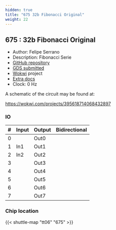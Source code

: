 ```yaml
---
hidden: true
title: "675 32b Fibonacci Original"
weight: 22
---
```


## 675 : 32b Fibonacci Original

* Author: Felipe Serrano
* Description: Fibonacci Serie
* [GitHub repository](https://github.com/JuanSebastianMoya7/tt06-32b_fibonacci_original)
* [GDS submitted](https://github.com/JuanSebastianMoya7/tt06-32b_fibonacci_original/actions/runs/8757873757)
* [Wokwi](https://wokwi.com/projects/395618714068432897) project
* [Extra docs](None)
* Clock: 0 Hz

A schematic of the circuit may be found at:

https://wokwi.com/projects/395618714068432897


### IO

| # | Input          | Output         | Bidirectional   |
| - | -------------- | -------------- | --------------- |
| 0 |  | Out0 |  |
| 1 | In1 | Out1 |  |
| 2 | In2 | Out2 |  |
| 3 |  | Out3 |  |
| 4 |  | Out4 |  |
| 5 |  | Out5 |  |
| 6 |  | Out6 |  |
| 7 |  | Out7 |  |

### Chip location

{{< shuttle-map "tt06" "675" >}}
